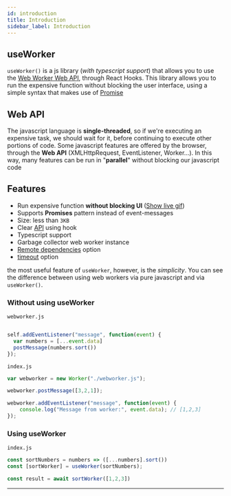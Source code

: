 ```yaml
---
id: introduction
title: Introduction
sidebar_label: Introduction
---
```


## useWorker

`useWorker()` is a js library (_with typescript support_) that allows you to use the [Web Worker Web API](https://developer.mozilla.org/en-US/docs/Web/API/Web_Workers_API/Using_web_workers), through React Hooks.
This library allows you to run the expensive function without blocking the user interface, using a simple syntax that makes use of [Promise](https://developer.mozilla.org/it/docs/Web/JavaScript/Reference/Global_Objects/Promise)

## Web API

The javascript language is **single-threaded**, so if we're executing an expensive task, we should wait for it, before continuing to execute other portions of code.
Some javascript features are offered by the browser, through the **Web API** (XMLHttpRequest, EventListener, Worker...).
In this way, many features can be run in "**parallel**" without blocking our javascript code

## Features

- Run expensive function **without blocking UI** ([Show live gif](https://github.com/alewin/useWorker/issues/2))
- Supports **Promises** pattern instead of event-messages
- Size: less than `3KB`
- Clear [API](https://useworker.js.org/docs/api-useworker#options-api) using hook
- Typescript support
- Garbage collector web worker instance
- [Remote dependencies](https://useworker.js.org/docs/api-useworker#options-api) option
- [timeout](https://useworker.js.org/docs/api-useworker#options-api) option

the most useful feature of `useWorker`, however, is the *simplicity*. You can see the difference between using web workers via pure javascript and via `useWorker()`.

### Without using useWorker

`webworker.js`

```javascript

self.addEventListener("message", function(event) {
  var numbers = [...event.data]
  postMessage(numbers.sort())
});
```

`index.js`

```javascript
var webworker = new Worker("./webworker.js");

webworker.postMessage([3,2,1]);

webworker.addEventListener("message", function(event) {
    console.log("Message from worker:", event.data); // [1,2,3]
});
```

### Using useWorker

`index.js`

```javascript
const sortNumbers = numbers => ([...numbers].sort())
const [sortWorker] = useWorker(sortNumbers);

const result = await sortWorker([1,2,3])
```

---
